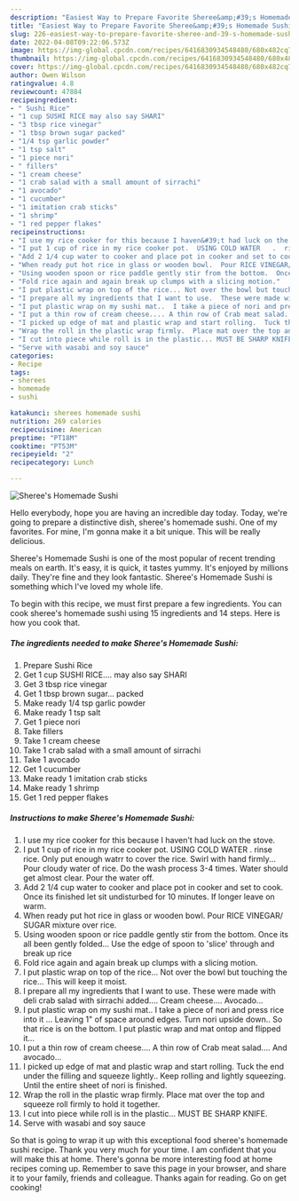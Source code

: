 ```yaml
---
description: "Easiest Way to Prepare Favorite Sheree&amp;#39;s Homemade Sushi"
title: "Easiest Way to Prepare Favorite Sheree&amp;#39;s Homemade Sushi"
slug: 226-easiest-way-to-prepare-favorite-sheree-and-39-s-homemade-sushi
date: 2022-04-08T09:22:06.573Z
image: https://img-global.cpcdn.com/recipes/6416830934548480/680x482cq70/sherees-homemade-sushi-recipe-main-photo.jpg
thumbnail: https://img-global.cpcdn.com/recipes/6416830934548480/680x482cq70/sherees-homemade-sushi-recipe-main-photo.jpg
cover: https://img-global.cpcdn.com/recipes/6416830934548480/680x482cq70/sherees-homemade-sushi-recipe-main-photo.jpg
author: Owen Wilson
ratingvalue: 4.8
reviewcount: 47884
recipeingredient:
- " Sushi Rice"
- "1 cup SUSHI RICE may also say SHARI"
- "3 tbsp rice vinegar"
- "1 tbsp brown sugar packed"
- "1/4 tsp garlic powder"
- "1 tsp salt"
- "1 piece nori"
- " fillers"
- "1 cream cheese"
- "1 crab salad with a small amount of sirrachi"
- "1 avocado"
- "1 cucumber"
- "1 imitation crab sticks"
- "1 shrimp"
- "1 red pepper flakes"
recipeinstructions:
- "I use my rice cooker for this because I haven&#39;t had luck on the stove."
- "I put 1 cup of rice in my rice cooker pot.  USING COLD WATER   .  rinse rice.   Only put enough watrr to cover the rice.   Swirl with hand firmly...  Pour cloudy water of rice.    Do the wash process 3-4 times.  Water should get almost clear. Pour the water off."
- "Add 2 1/4 cup water to cooker and place pot in cooker and set to cook.  Once its finished let sit undisturbed for 10 minutes.   If longer leave on warm."
- "When ready put hot rice in glass or wooden bowl.  Pour RICE VINEGAR/ SUGAR mixture over rice."
- "Using wooden spoon or rice paddle gently stir from the bottom.  Once its all been gently folded...  Use the edge of spoon to &#39;slice&#39; through and break up rice"
- "Fold rice again and again break up clumps with a slicing motion."
- "I put plastic wrap on top of the rice... Not over the bowl but touching the rice...  This will keep it moist."
- "I prepare all my ingredients that I want to use.  These were made with deli crab salad with sirrachi added.... Cream cheese.... Avocado..."
- "I put plastic wrap on my sushi mat..  I take a piece of nori and press rice into it ... Leaving 1&#34; of space around edges.  Turn nori upside down.. So that rice is on the bottom. I put plastic wrap and mat ontop and flipped it..."
- "I put a thin row of cream cheese.... A thin row of Crab meat salad.... And avocado..."
- "I picked up edge of mat and plastic wrap and start rolling.  Tuck the end under the filling and squeeze lightly..  Keep rolling and lightly squeezing.  Until the entire sheet of nori is finished."
- "Wrap the roll in the plastic wrap firmly.  Place mat over the top and squeeze roll firmly to hold it together."
- "I cut into piece while roll is in the plastic... MUST BE SHARP KNIFE."
- "Serve with wasabi and soy sauce"
categories:
- Recipe
tags:
- sherees
- homemade
- sushi

katakunci: sherees homemade sushi 
nutrition: 269 calories
recipecuisine: American
preptime: "PT18M"
cooktime: "PT53M"
recipeyield: "2"
recipecategory: Lunch

---
```



![Sheree&#39;s Homemade Sushi](https://img-global.cpcdn.com/recipes/6416830934548480/680x482cq70/sherees-homemade-sushi-recipe-main-photo.jpg)

Hello everybody, hope you are having an incredible day today. Today, we're going to prepare a distinctive dish, sheree&#39;s homemade sushi. One of my favorites. For mine, I'm gonna make it a bit unique. This will be really delicious.



Sheree&#39;s Homemade Sushi is one of the most popular of recent trending meals on earth. It's easy, it is quick, it tastes yummy. It's enjoyed by millions daily. They're fine and they look fantastic. Sheree&#39;s Homemade Sushi is something which I've loved my whole life.


To begin with this recipe, we must first prepare a few ingredients. You can cook sheree&#39;s homemade sushi using 15 ingredients and 14 steps. Here is how you cook that.

<!--inarticleads1-->

##### The ingredients needed to make Sheree&#39;s Homemade Sushi:

1. Prepare  Sushi Rice
1. Get 1 cup SUSHI RICE.... may also say SHARI
1. Get 3 tbsp rice vinegar
1. Get 1 tbsp brown sugar... packed
1. Make ready 1/4 tsp garlic powder
1. Make ready 1 tsp salt
1. Get 1 piece nori
1. Take  fillers
1. Take 1 cream cheese
1. Take 1 crab salad with a small amount of sirrachi
1. Take 1 avocado
1. Get 1 cucumber
1. Make ready 1 imitation crab sticks
1. Make ready 1 shrimp
1. Get 1 red pepper flakes




<!--inarticleads2-->

##### Instructions to make Sheree&#39;s Homemade Sushi:

1. I use my rice cooker for this because I haven&#39;t had luck on the stove.
1. I put 1 cup of rice in my rice cooker pot.  USING COLD WATER   .  rinse rice.   Only put enough watrr to cover the rice.   Swirl with hand firmly...  Pour cloudy water of rice.    Do the wash process 3-4 times.  Water should get almost clear. Pour the water off.
1. Add 2 1/4 cup water to cooker and place pot in cooker and set to cook.  Once its finished let sit undisturbed for 10 minutes.   If longer leave on warm.
1. When ready put hot rice in glass or wooden bowl.  Pour RICE VINEGAR/ SUGAR mixture over rice.
1. Using wooden spoon or rice paddle gently stir from the bottom.  Once its all been gently folded...  Use the edge of spoon to &#39;slice&#39; through and break up rice
1. Fold rice again and again break up clumps with a slicing motion.
1. I put plastic wrap on top of the rice... Not over the bowl but touching the rice...  This will keep it moist.
1. I prepare all my ingredients that I want to use.  These were made with deli crab salad with sirrachi added.... Cream cheese.... Avocado...
1. I put plastic wrap on my sushi mat..  I take a piece of nori and press rice into it ... Leaving 1&#34; of space around edges.  Turn nori upside down.. So that rice is on the bottom. I put plastic wrap and mat ontop and flipped it...
1. I put a thin row of cream cheese.... A thin row of Crab meat salad.... And avocado...
1. I picked up edge of mat and plastic wrap and start rolling.  Tuck the end under the filling and squeeze lightly..  Keep rolling and lightly squeezing.  Until the entire sheet of nori is finished.
1. Wrap the roll in the plastic wrap firmly.  Place mat over the top and squeeze roll firmly to hold it together.
1. I cut into piece while roll is in the plastic... MUST BE SHARP KNIFE.
1. Serve with wasabi and soy sauce




So that is going to wrap it up with this exceptional food sheree&#39;s homemade sushi recipe. Thank you very much for your time. I am confident that you will make this at home. There's gonna be more interesting food at home recipes coming up. Remember to save this page in your browser, and share it to your family, friends and colleague. Thanks again for reading. Go on get cooking!

